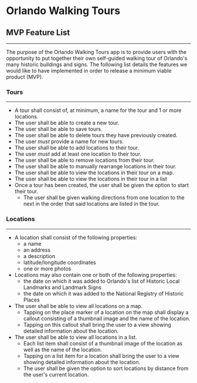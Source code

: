 # Orlando Walking Tours
## MVP Feature List
--------
The purpose of the Orlando Walking Tours app is to provide users with the opportunity to put together their own self-guided walking tour of Orlando's many historic buildings and signs.  The following list details the features we would like to have implemented in order to release a minimum viable product (MVP).

### Tours
----
- A tour shall consist of, at minimum, a name for the tour and 1 or more locations.
- The user shall be able to create a new tour.
- The user shall be able to save tours.
- The user shall be able to delete tours they have previously created.
- The user *must* provide a name for new tours.
- The user shall be able to add locations to their tour.
- The user *must* add at least one location to their tour.
- The user shall be able to remove locations from their tour.
- The user shall be able to manually rearrange locations in their tour.
- The user shall be able to view the locations in their tour on a map.
- The user shall be able to view the locations in their tour in a list
- Once a tour has been created, the user shall be given the option to start their tour.
  - The user shall be given walking directions from one location to the next in the order that said locations are listed in the tour.

### Locations
----
- A location shall consist of the following properties:
  - a name
  - an address
  - a description
  - latitude/longitude coordinates
  - one or more photos
- Locations may also contain one or both of the following properties:
  - the date on which it was added to Orlando's list of Historic Local Landmarks and Landmark Signs
  - the date on which it was added to the National Registry of Historic Places
- The user shall be able to view all locations on a map.
  - Tapping on the place marker of a location on the map shall display a callout consisting of a thumbnail image and the name of the location.
  - Tapping on this callout shall bring the user to a view showing detailed information about the location.
- The user shall be able to view all locations in a list.
  - Each list item shall consist of a thumbnail image of the location as well as the name of the location.
  - Tapping on a list item for a location shall bring the user to a view showing detailed information about the location.
  - The user shall be given the option to sort locations by distance from the user's current location.
